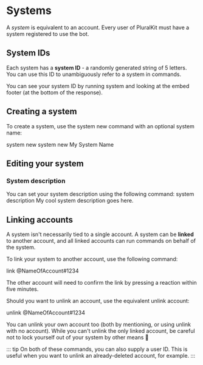 ﻿---
systemName: My System Name
---

# Systems
A *system* is equivalent to an account. Every user of PluralKit must have a system registered to use the bot.

## System IDs
Each system has a **system ID** - a randomly generated string of 5 letters. You can use this ID to unambiguously refer to a system in commands.

You can see your system ID by running <Cmd-inline>system</Cmd-inline> and looking at the embed footer (at the bottom of the response).

## Creating a system
To create a system, use the <Cmd-inline>system new</Cmd-inline> command with an optional system name:

<CmdGroup>
<Cmd>system new</Cmd>
<Cmd>system new <Arg>My System Name</Arg></Cmd>
</CmdGroup>

## Editing your system

### System description
You can set your system description using the following command:
<Cmd>system description <Arg>My cool system description goes here.</Arg></Cmd>

## Linking accounts
A system isn't necessarily tied to a single account. A system can be **linked** to another account, and all linked accounts can run commands on behalf of the system.

To link your system to another account, use the following command:

<Cmd>link <Arg>@NameOfAccount#1234</Arg></Cmd>

The other account will need to confirm the link by pressing a reaction within five minutes.

Should you want to unlink an account, use the equivalent unlink account:

<Cmd>unlink <Arg>@NameOfAccount#1234</Arg></Cmd>

You can unlink your own account too (both by mentioning, or using <Cmd-inline>unlink</Cmd-inline> with no account). While you can't unlink the only linked account, be careful not to lock yourself out of your system by other means :slightly_smiling_face:

::: tip
On both of these commands, you can also supply a user ID. This is useful when you want to unlink an already-deleted account, for example.
:::